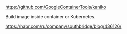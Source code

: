 https://github.com/GoogleContainerTools/kaniko

Build image inside container or Kubernetes.

https://habr.com/ru/company/southbridge/blog/436126/


